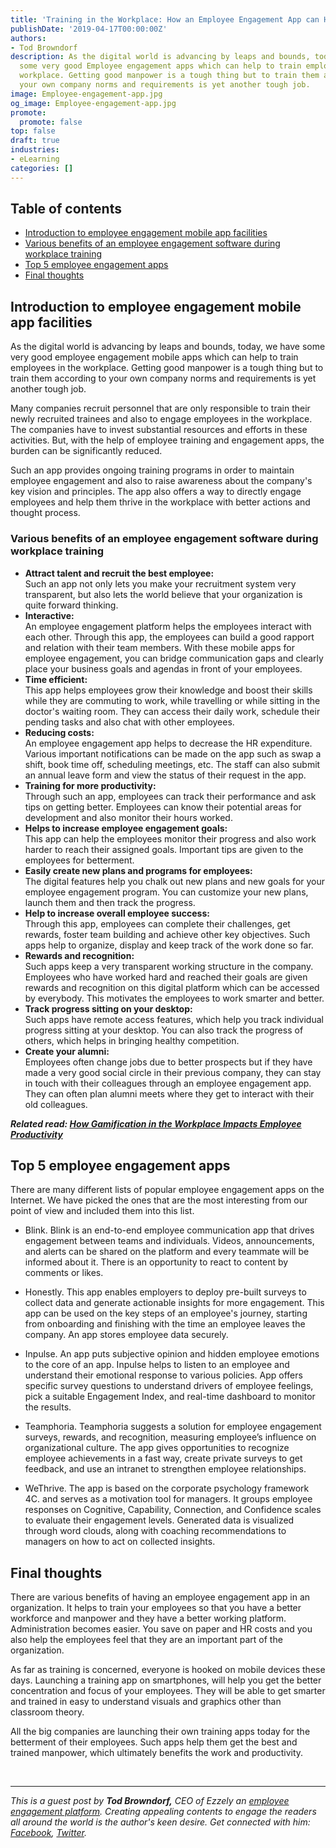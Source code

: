 ```yaml
---
title: 'Training in the Workplace: How an Employee Engagement App can Help'
publishDate: '2019-04-17T00:00:00Z'
authors:
- Tod Browndorf
description: As the digital world is advancing by leaps and bounds, today, we have
  some very good Employee engagement apps which can help to train employees in the
  workplace. Getting good manpower is a tough thing but to train them according to
  your own company norms and requirements is yet another tough job.
image: Employee-engagement-app.jpg
og_image: Employee-engagement-app.jpg
promote:
  promote: false
top: false
draft: true
industries:
- eLearning
categories: []
---
```

<h2>Table of contents</h2>
<ul>
 <li><a href="#introduction">Introduction to employee engagement mobile app facilities</a></li>
 <li><a href="#benefits">Various benefits of an employee engagement software during workplace training</a></li>
 <li><a href="#top-5">Top 5 employee engagement apps</a></li>
 <li><a href="#summary">Final thoughts</a>
</ul>

<a name="introduction"></a>
## Introduction to employee engagement mobile app facilities

As the digital world is advancing by leaps and bounds, today, we have some very good employee engagement mobile apps which can help to train employees in the workplace. Getting good manpower is a tough thing but to train them according to your own company norms and requirements is yet another tough job.

Many companies recruit personnel that are only responsible to train their newly recruited trainees and also to engage employees in the workplace. The companies have to invest substantial resources and efforts in these activities. But, with the help of employee training and engagement apps, the burden can be significantly reduced.

Such an app provides ongoing training programs in order to maintain employee engagement and also to raise awareness about the company's key vision and principles. The app also offers a way to directly engage employees and help them thrive in the workplace with better actions and thought process.

<a name="benefits"></a>
### Various benefits of an employee engagement software during workplace training

* **Attract talent and recruit the best employee:** <br />
Such an app not only lets you make your recruitment system very transparent, but also lets the world believe that your organization is quite forward thinking.
* **Interactive:** <br />
An employee engagement platform helps the employees interact with each other. Through this app, the employees can build a good rapport and relation with their team members. With these mobile apps for employee engagement, you can bridge communication gaps and clearly place your business goals and agendas in front of your employees.
* **Time efficient:** <br />
This app helps employees grow their knowledge and boost their skills while they are commuting to work, while travelling or while sitting in the doctor's waiting room. They can access their daily work, schedule their pending tasks and also chat with other employees.
* **Reducing costs:** <br />
An employee engagement app helps to decrease the HR expenditure. Various important notifications can be made on the app such as swap a shift, book time off, scheduling meetings, etc. The staff can also submit an annual leave form and view the status of their request in the app.
* **Training for more productivity:** <br />
Through such an app, employees can track their performance and ask tips on getting better. Employees can know their potential areas for development and also monitor their hours worked.
* **Helps to increase employee engagement goals:** <br />
This app can help the employees monitor their progress and also work harder to reach their assigned goals. Important tips are given to the employees for betterment.
* **Easily create new plans and programs for employees:** <br />
The digital features help you chalk out new plans and new goals for your employee engagement program. You can customize your new plans, launch them and then track the progress.
* **Help to increase overall employee success:** <br />
Through this app, employees can complete their challenges, get rewards, foster team building and achieve other key objectives. Such apps help to organize, display and keep track of the work done so far.
* **Rewards and recognition:** <br />
Such apps keep a very transparent working structure in the company. Employees who have worked hard and reached their goals are given rewards and recognition on this digital platform which can be accessed by everybody. This motivates the employees to work smarter and better.
* **Track progress sitting on your desktop:** <br />
Such apps have remote access features, which help you track individual progress sitting at your desktop. You can also track the progress of others, which helps in bringing healthy competition.
* **Create your alumni:** <br />
Employees often change jobs due to better prospects but if they have made a very good social circle in their previous company, they can stay in touch with their colleagues through an employee engagement app. They can often plan alumni meets where they get to interact with their old colleagues.

***Related read: [How Gamification in the Workplace Impacts Employee Productivity](https://anadea.info/blog/how-gamification-in-the-workplace-impacts-employee-productivity)***

<a name="top-5"></a>
## Top 5 employee engagement apps
 There are many different lists of popular employee engagement apps on the Internet. We have picked the ones that are the most interesting from our point of view and included them into this list.

 * Blink.
 Blink is an end-to-end employee communication app that drives engagement between teams and individuals. Videos, announcements, and alerts can be shared on the platform and every teammate will be informed about it. There is an opportunity to react to content by comments or likes.

* Honestly.
This app enables employers to deploy pre-built surveys to collect data and generate actionable insights for more engagement. This app can be used on the key steps of an employee's journey, starting from onboarding and finishing with the time an employee leaves the company. An app stores employee data securely.

* Inpulse.
An app puts subjective opinion and hidden employee emotions to the core of an app. Inpulse helps to listen to an employee and understand their emotional response to various policies. App offers specific survey questions to understand drivers of employee feelings, pick a suitable Engagement Index, and real-time dashboard to monitor the results.

* Teamphoria.
Teamphoria suggests a solution for employee engagement surveys, rewards, and recognition, measuring employee’s influence on organizational culture. The app gives opportunities to recognize employee achievements in a fast way, create private surveys to get feedback, and use an intranet to strengthen employee relationships.

* WeThrive.
The app is based on the corporate psychology framework 4C. and serves as a motivation tool for managers. It groups employee responses on Cognitive, Capability, Connection, and Confidence scales to evaluate their engagement levels. Generated data is visualized through word clouds, along with coaching recommendations to managers on how to act on collected insights.


<a name="summary"></a>
## Final thoughts

There are various benefits of having an employee engagement app in an organization. It helps to train your employees so that you have a better workforce and manpower and they have a better working platform. Administration becomes easier. You save on paper and HR costs and you also help the employees feel that they are an important part of the organization.

As far as training is concerned, everyone is hooked on mobile devices these days. Launching a training app on smartphones, will help you get the better concentration and focus of your employees. They will be able to get smarter and trained in easy to understand visuals and graphics other than classroom theory.

All the big companies are launching their own training apps today for the betterment of their employees. Such apps help them get the best and trained manpower, which ultimately benefits the work and productivity.

<br />

---
*This is a guest post by **Tod Browndorf,** CEO of Ezzely an <a href="https://blog.ezzely.com/how-ezzely-stacks-up-to-other-employee-engagement-apps/" target="_blank">employee engagement platform</a>. Creating appealing contents to engage the readers all around the world is the author's keen desire. Get connected with him: <a href="https://www.facebook.com/ezzelyapp" target="_blank">Facebook</a>, <a href="https://twitter.com/ezzelyapp" target="_blank">Twitter</a>.*
